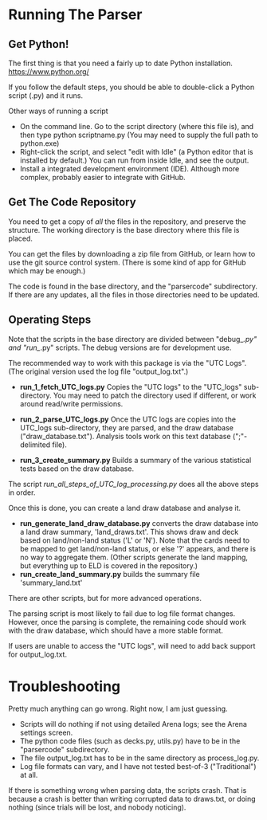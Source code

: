 # Running The Parser

## Get Python!

The first thing is that you need a fairly up to date Python installation. https://www.python.org/

If you follow the default steps, you should be able to double-click a Python script (.py) and it runs.

Other ways of running a script
- On the command line. Go to the script directory (where this file is), and then type 
python scriptname.py (You may need to supply the full path to python.exe)
- Right-click the script, and select "edit with Idle" (a Python editor that is installed by 
default.) You can run from inside Idle, and see the output.
- Install a integrated development environment (IDE). Although more complex, probably
easier to integrate with GitHub.

## Get The Code Repository

You need to get a copy of *all* the files in the repository, and preserve the structure. The
working directory is the base directory where this file is placed.

You can get the files by downloading a zip file from GitHub, or learn how to use the git
source control system. (There is some kind of app for GitHub which may be enough.)

The code is found in the base directory, and the "parsercode" subdirectory. If there are any
updates, all the files in those directories need to be updated.

## Operating Steps

Note that the scripts in the base directory are divided between "debug_*.py" and "run_*.py"
scripts. The debug versions are for development use.

The recommended way to work with this package is via the "UTC Logs". (The original version
used the log file "output_log.txt".)

- **run_1_fetch_UTC_logs.py** Copies the "UTC logs" to the "UTC_logs" sub-directory. You may 
need to patch the directory used if different, or work around read/write permissions.

- **run_2_parse_UTC_logs.py** Once the UTC logs are copies into the UTC_logs sub-directory,
they are parsed, and the draw database ("draw_database.txt"). Analysis tools work on this
text database (";"-delimited file).

- **run_3_create_summary.py** Builds a summary of the various statistical tests based on
the draw database.

The script *run_all_steps_of_UTC_log_processing.py* does all the above steps in order.

Once this is done, you can create a land draw database and analyse it.

- **run_generate_land_draw_database.py** converts the draw database into a land draw summary,
'land_draws.txt'. This shows draw and deck based on land/non-land status ('L' or 'N').
Note that the cards need to be mapped to get land/non-land status, or else '?' appears, and there
is no way to aggregate them. (Other scripts generate the land mapping, but everything up to
ELD is covered in the repository.)
- **run_create_land_summary.py** builds the summary file 'summary_land.txt'
 
There are other scripts, but for more advanced operations. 

The parsing script is most likely to fail due to log file format changes. However, once the
parsing is complete, the remaining code should work with the draw database, which should 
have a more stable format.

If users are unable to access the "UTC logs", will need to add back support for output_log.txt.


# Troubleshooting

Pretty much anything can go wrong. Right now, I am just guessing.

- Scripts will do nothing if not using detailed Arena logs; see the Arena settings screen. 
- The python code files (such as decks.py, utils.py) have to be in the "parsercode" 
subdirectory.
- The file output_log.txt has to be in the same directory as process_log.py.
- Log file formats can vary, and I have not tested best-of-3 ("Traditional") at all.

If there is something wrong when parsing data, the scripts crash. That is because a crash
is better than writing corrupted data to draws.txt, or doing nothing (since trials will 
be lost, and nobody noticing).
